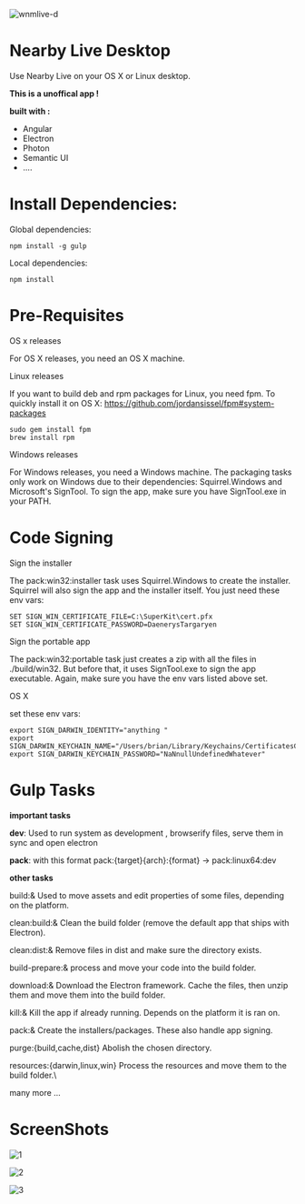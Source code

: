 ![wnmlive-d](https://cloud.githubusercontent.com/assets/6250203/9152547/d32247a4-3e1c-11e5-8199-4c203c322c04.jpg)

# Nearby Live Desktop
Use Nearby Live on your OS X or Linux desktop.

**This is a unoffical app !**

__built with :__

- Angular  
- Electron 
- Photon
- Semantic UI
- ....

# Install Dependencies:

Global dependencies:
```
npm install -g gulp
```
Local dependencies:
```
npm install
```


# Pre-Requisites

OS x releases

For OS X releases, you need an OS X machine.

Linux releases

If you want to build deb and rpm packages for Linux, you need fpm. To quickly install it on OS X:
https://github.com/jordansissel/fpm#system-packages

```
sudo gem install fpm
brew install rpm
```

Windows releases

For Windows releases, you need a Windows machine. The packaging tasks only work on Windows due to their dependencies: Squirrel.Windows and Microsoft's SignTool.
To sign the app, make sure you have SignTool.exe in your PATH.


# Code Signing

Sign the installer

The pack:win32:installer task uses Squirrel.Windows to create the installer. Squirrel will also sign the app and the installer itself. You just need these env vars:

```
SET SIGN_WIN_CERTIFICATE_FILE=C:\SuperKit\cert.pfx
SET SIGN_WIN_CERTIFICATE_PASSWORD=DaenerysTargaryen
```


Sign the portable app

The pack:win32:portable task just creates a zip with all the files in ./build/win32. But before that, it uses SignTool.exe to sign the app executable. Again, make sure you have the env vars listed above set.


OS X

set these env vars:
```
export SIGN_DARWIN_IDENTITY="anything "
export SIGN_DARWIN_KEYCHAIN_NAME="/Users/brian/Library/Keychains/CertificatesChain.keychain"
export SIGN_DARWIN_KEYCHAIN_PASSWORD="NaNnullUndefinedWhatever"
```



# Gulp Tasks

__important tasks__

**dev**: Used to run system as development , browserify files,  serve them in sync and open electron

**pack**: with this format pack:{target}{arch}:{format} -> pack:linux64:dev

__other tasks__

build:& 	Used to move assets and edit properties of some files, depending on the platform.

clean:build:& 	Clean the build folder (remove the default app that ships with Electron).

clean:dist:& 	Remove files in dist and make sure the directory exists.

build-prepare:& 	process and move your code into the build folder.

download:& Download the Electron framework. Cache the files, then unzip them and move them into the build folder.

kill:& 	Kill the app if already running. Depends on the platform it is ran on.

pack:& 	Create the installers/packages. These also handle app signing.

purge:{build,cache,dist} 	Abolish the chosen directory.

resources:{darwin,linux,win} 	Process the resources and move them to the build folder.\

many more ...

# ScreenShots

![1](https://cloud.githubusercontent.com/assets/6250203/20071932/c1f5b56a-a53b-11e6-8fcd-8e9ae2d78214.png)

![2](https://cloud.githubusercontent.com/assets/6250203/20071999/ef76da5a-a53b-11e6-9f5c-1edbb50b441b.png)

![3](https://cloud.githubusercontent.com/assets/6250203/20072083/51901a94-a53c-11e6-8b85-b09e215f2e0f.png)

